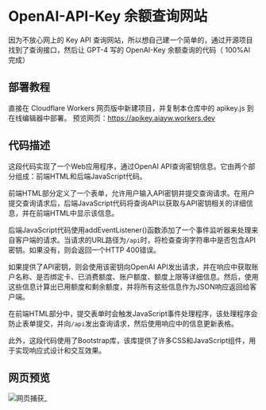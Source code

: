 # OpenAI-API-Key 余额查询网站
因为不放心网上的 Key API 查询网站，所以想自己建一个简单的，通过开源项目找到了查询接口，然后让 GPT-4 写的 OpenAI-Key 余额查询的代码（ 100%AI 完成）
## 部署教程
直接在 Cloudflare Workers 网页版中新建项目，并复制本仓库中的 apikey.js 到在线编辑器中部署。
预览网页：https://apikey.aiayw.workers.dev

## 代码描述

这段代码实现了一个Web应用程序，通过OpenAI API查询密钥信息。它由两个部分组成：前端HTML和后端JavaScript代码。

前端HTML部分定义了一个表单，允许用户输入API密钥并提交查询请求。在用户提交查询请求后，后端JavaScript代码将查询API以获取与API密钥相关的详细信息，并在前端HTML中显示该信息。

后端JavaScript代码使用addEventListener()函数添加了一个事件监听器来处理来自客户端的请求。当请求的URL路径为`/api`时，将检查查询字符串中是否包含API密钥。如果没有，则会返回一个HTTP 400错误。

如果提供了API密钥，则会使用该密钥向OpenAI API发出请求，并在响应中获取账户名称、是否绑定卡、已消费额度、账户额度、额度上限等详细信息。然后，使用这些信息计算出已用额度和剩余额度，并将所有这些信息作为JSON响应返回给客户端。

在前端HTML部分中，提交表单时会触发JavaScript事件处理程序，该处理程序会防止表单提交，并向`/api`发出查询请求，然后使用响应中的信息更新表格。

此外，这段代码使用了Bootstrap库，该库提供了许多CSS和JavaScript组件，用于实现响应式设计和交互效果。

## 网页预览
![网页捕获_](https://v2.cm/2023/05/02/644fec61e0eb7.jpeg)
